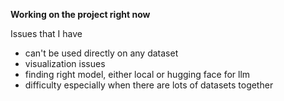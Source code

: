 **Working on the project right now**

Issues that I have
- can't be used directly on any dataset
- visualization issues
- finding right model, either local or hugging face for llm
- difficulty especially when there are lots of datasets together
